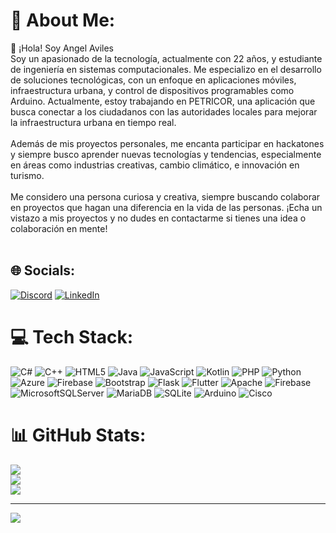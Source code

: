 # 💫 About Me:
👋 ¡Hola! Soy Angel Aviles<br>Soy un apasionado de la tecnología, actualmente con 22 años, y estudiante de ingeniería en sistemas computacionales. Me especializo en el desarrollo de soluciones tecnológicas, con un enfoque en aplicaciones móviles, infraestructura urbana, y control de dispositivos programables como Arduino. Actualmente, estoy trabajando en PETRICOR, una aplicación que busca conectar a los ciudadanos con las autoridades locales para mejorar la infraestructura urbana en tiempo real.<br><br>Además de mis proyectos personales, me encanta participar en hackatones y siempre busco aprender nuevas tecnologías y tendencias, especialmente en áreas como industrias creativas, cambio climático, e innovación en turismo.<br><br>Me considero una persona curiosa y creativa, siempre buscando colaborar en proyectos que hagan una diferencia en la vida de las personas. ¡Echa un vistazo a mis proyectos y no dudes en contactarme si tienes una idea o colaboración en mente!<br><br>


## 🌐 Socials:
[![Discord](https://img.shields.io/badge/Discord-%237289DA.svg?logo=discord&logoColor=white)](https://discord.gg/vali_sama) [![LinkedIn](https://img.shields.io/badge/LinkedIn-%230077B5.svg?logo=linkedin&logoColor=white)](https://www.linkedin.com/in/angel-aviles-a81024210/) 

# 💻 Tech Stack:
![C#](https://img.shields.io/badge/c%23-%23239120.svg?style=for-the-badge&logo=csharp&logoColor=white) ![C++](https://img.shields.io/badge/c++-%2300599C.svg?style=for-the-badge&logo=c%2B%2B&logoColor=white) ![HTML5](https://img.shields.io/badge/html5-%23E34F26.svg?style=for-the-badge&logo=html5&logoColor=white) ![Java](https://img.shields.io/badge/java-%23ED8B00.svg?style=for-the-badge&logo=openjdk&logoColor=white) ![JavaScript](https://img.shields.io/badge/javascript-%23323330.svg?style=for-the-badge&logo=javascript&logoColor=%23F7DF1E) ![Kotlin](https://img.shields.io/badge/kotlin-%237F52FF.svg?style=for-the-badge&logo=kotlin&logoColor=white) ![PHP](https://img.shields.io/badge/php-%23777BB4.svg?style=for-the-badge&logo=php&logoColor=white) ![Python](https://img.shields.io/badge/python-3670A0?style=for-the-badge&logo=python&logoColor=ffdd54) ![Azure](https://img.shields.io/badge/azure-%230072C6.svg?style=for-the-badge&logo=microsoftazure&logoColor=white) ![Firebase](https://img.shields.io/badge/firebase-%23039BE5.svg?style=for-the-badge&logo=firebase) ![Bootstrap](https://img.shields.io/badge/bootstrap-%238511FA.svg?style=for-the-badge&logo=bootstrap&logoColor=white) ![Flask](https://img.shields.io/badge/flask-%23000.svg?style=for-the-badge&logo=flask&logoColor=white) ![Flutter](https://img.shields.io/badge/Flutter-%2302569B.svg?style=for-the-badge&logo=Flutter&logoColor=white) ![Apache](https://img.shields.io/badge/apache-%23D42029.svg?style=for-the-badge&logo=apache&logoColor=white) ![Firebase](https://img.shields.io/badge/firebase-a08021?style=for-the-badge&logo=firebase&logoColor=ffcd34) ![MicrosoftSQLServer](https://img.shields.io/badge/Microsoft%20SQL%20Server-CC2927?style=for-the-badge&logo=microsoft%20sql%20server&logoColor=white) ![MariaDB](https://img.shields.io/badge/MariaDB-003545?style=for-the-badge&logo=mariadb&logoColor=white) ![SQLite](https://img.shields.io/badge/sqlite-%2307405e.svg?style=for-the-badge&logo=sqlite&logoColor=white) ![Arduino](https://img.shields.io/badge/-Arduino-00979D?style=for-the-badge&logo=Arduino&logoColor=white) ![Cisco](https://img.shields.io/badge/cisco-%23049fd9.svg?style=for-the-badge&logo=cisco&logoColor=black)
# 📊 GitHub Stats:
![](https://github-readme-stats.vercel.app/api?username=xXValiSamaXx&theme=synthwave&hide_border=false&include_all_commits=true&count_private=true)<br/>
![](https://github-readme-streak-stats.herokuapp.com/?user=xXValiSamaXx&theme=synthwave&hide_border=false)<br/>
![](https://github-readme-stats.vercel.app/api/top-langs/?username=xXValiSamaXx&theme=synthwave&hide_border=false&include_all_commits=true&count_private=true&layout=compact)

---
[![](https://visitcount.itsvg.in/api?id=xXValiSamaXx&icon=0&color=0)](https://visitcount.itsvg.in)

<!-- Proudly created with GPRM ( https://gprm.itsvg.in ) -->
